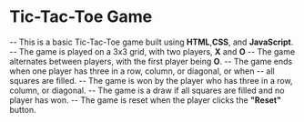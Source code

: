 # Tic-Tac-Toe Game

-- This is a basic Tic-Tac-Toe game built using <b>HTML</b>,<b>CSS</b>, and <b>JavaScript</b>.
-- The game is played on a 3x3 grid, with two players, <b>X</b> and <b>O</b>
-- The game alternates between players, with the first player being <b>O</b>.
-- The game ends when one player has three in a row, column, or diagonal, or when 
-- all squares are filled.
-- The game is won by the player who has three in a row, column, or diagonal.
-- The game is a draw if all squares are filled and no player has won.
-- The game is reset when the player clicks the <b>"Reset"</b> button.
